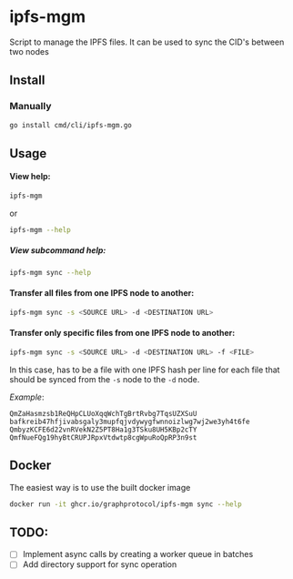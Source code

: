 # ipfs-mgm

Script to manage the IPFS files. It can be used to sync the CID's between two nodes

## Install

### Manually

```bash
go install cmd/cli/ipfs-mgm.go
```

## Usage
#### View help:

```bash
ipfs-mgm
```

or

```bash
ipfs-mgm --help
```

##### View subcommand help:

```bash
ipfs-mgm sync --help
```

#### Transfer all files from one IPFS node to another:

```bash
ipfs-mgm sync -s <SOURCE URL> -d <DESTINATION URL>
```

#### Transfer only specific files from one IPFS node to another:

```bash
ipfs-mgm sync -s <SOURCE URL> -d <DESTINATION URL> -f <FILE>
```

In this case, <FILE> has to be a file with one IPFS hash per line for each file that should be synced from the `-s` node to the `-d` node.

*Example*:

```text
QmZaHasmzsb1ReQHpCLUoXqqWchTgBrtRvbg7TqsUZXSuU
bafkreib47hfjivabsgaly3mupfqjvdywygfwnnoizlwg7wj2we3yh4t6fe
QmbyzKCFE6d22vnRVekN2Z5PT8Ha1g3TSku8UH5KBp2cTY
QmfNueFQg19hyBtCRUPJRpxVtdwtp8cgWpuRoQpRP3n9st
```

## Docker

The easiest way is to use the built docker image

```bash
docker run -it ghcr.io/graphprotocol/ipfs-mgm sync --help
```

## TODO:

- [ ] Implement async calls by creating a worker queue in batches
- [ ] Add directory support for sync operation
